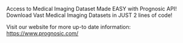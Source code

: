 Access to Medical Imaging Dataset Made EASY with Prognosic API! Download Vast Medical Imaging Datasets in JUST 2 lines of code!

Visit our website for more up-to date information: https://www.prognosic.com/